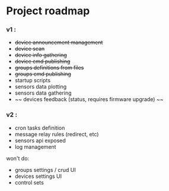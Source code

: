 # Project roadmap

### v1 :

- ~~device announcement management~~
- ~~device scan~~
- ~~device info gathering~~
- ~~device cmd publishing~~
- ~~groups definitions from files~~
- ~~groups cmd publishing~~
- startup scripts
- sensors data plotting
- sensors data gathering
- ~~ devices feedback (status, requires firmware upgrade) ~~
### v2 : 
- cron tasks definition
- message relay rules (redirect, etc)
- sensors api exposed
- log management


won't do:
- groups settings / crud UI
- devices settings UI
- control sets